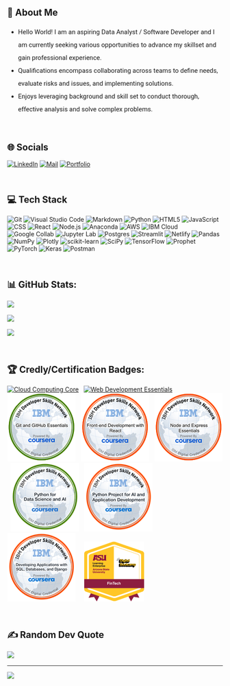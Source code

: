 ## 💫 About Me
<ul style="font-family: 'Roboto', sans-serif; font-size: 15px; line-height:2;">
  <li>Hello World! I am an aspiring Data Analyst / Software Developer and I am currently seeking various opportunities to advance my skillset and gain professional experience.</li>
  <li>Qualifications encompass collaborating across teams to define needs, evaluate risks and issues, and implementing solutions.</li>
  <li>Enjoys leveraging background and skill set to conduct thorough, effective analysis and solve complex problems.</li>
</ul>

<br>

## 🌐 Socials
[![LinkedIn](https://img.shields.io/badge/LinkedIn-%230077B5.svg?style=for-the-badge&logo=linkedin&logoColor=white)](https://www.linkedin.com/in/munqiz-minhas) 
[![Mail](https://img.shields.io/badge/Gmail-minhasmunqiz@gmail.com-lightred.svg?style=for-the-badge&logo=gmail&logoColor=white&color=black)](mailto:minhasmunqiz@gmail.com)
<a href="https://virtual-portfolio.netlify.app/" target="_blank"><img src="https://img.shields.io/badge/Portfolio-%23764ABC.svg?style=for-the-badge&amp;logo=windowsterminal&amp;logoColor=white&amp;logoWidth=16" alt="Portfolio"></a>

<br>

## 💻 Tech Stack
![Git](https://img.shields.io/badge/Git-F05032.svg?style=for-the-badge&logo=git&logoColor=white&color=FF6600)
    ![Visual Studio Code](https://img.shields.io/badge/VISUAL%20STUDIO%20CODE-%23007ACC.svg?style=for-the-badge&logo=visual-studio-code&logoColor=white) 
    ![Markdown](https://img.shields.io/badge/MARKDOWN-%23000000.svg?style=for-the-badge&logo=markdown&logoColor=white) 
    ![Python](https://img.shields.io/badge/PYTHON-3670A0?style=for-the-badge&logo=python&logoColor=ffdd54)
    ![HTML5](https://img.shields.io/badge/HTML5-%23E34F26.svg?style=for-the-badge&logo=html5&logoColor=white) 
    ![JavaScript](https://img.shields.io/badge/JAVASCRIPT-%23323330.svg?style=for-the-badge&logo=javascript&logoColor=%23F7DF1E)
    ![CSS](https://img.shields.io/badge/CSS-lightblue.svg?logo=css3&style=for-the-badge)
    ![React](https://img.shields.io/badge/React-61DAFB.svg?style=for-the-badge&logo=react&logoColor=white&color=0A192F)
    ![Node.js](https://img.shields.io/badge/NODE.JS-lightgreen.svg?logo=node.js&style=for-the-badge)
    ![Anaconda](https://img.shields.io/badge/ANACONDA-%2344A833.svg?style=for-the-badge&logo=anaconda&logoColor=white) 
    ![AWS](https://img.shields.io/badge/AMAZON_WEB_SERVICES-LAMBDA,LEX,SAGEMAKER,S3-%23FF9900.svg?style=for-the-badge&logo=amazon-aws&logoColor=white) 
    ![IBM Cloud](https://img.shields.io/badge/IBM_CLOUD-DATA_MANAGEMENT-darkblue.svg?style=for-the-badge&logo=ibm-cloud&logoColor=white)
    ![Google Collab](https://img.shields.io/badge/Google_Colab-ffa500.svg?style=for-the-badge&logo=Google-Colab&logoColor=white) 
    ![Jupyter Lab](https://img.shields.io/badge/Jupyter_Lab-FAA41A.svg?style=for-the-badge&logo=jupyter&logoColor=white&color=E5A24B)
    ![Postgres](https://img.shields.io/badge/PostgreSQL-%23316192.svg?style=for-the-badge&logo=postgresql&logoColor=white) 
    ![Streamlit](https://img.shields.io/badge/STREAMLIT-ff6961.svg?style=for-the-badge&logo=Streamlit&logoColor=white) 
    ![Netlify](https://img.shields.io/badge/Netlify-%2300CED1.svg?style=for-the-badge&logo=netlify&logoColor=white)
    ![Pandas](https://img.shields.io/badge/PANDAS-%23150458.svg?style=for-the-badge&logo=pandas&logoColor=white) 
    ![NumPy](https://img.shields.io/badge/NUMPY-%23013243.svg?style=for-the-badge&logo=numpy&logoColor=white) 
    ![Plotly](https://img.shields.io/badge/PLOTLY-%233F4F75.svg?style=for-the-badge&logo=plotly&logoColor=white) 
    ![scikit-learn](https://img.shields.io/badge/SCIKIT--LEARN-%23F7931E.svg?style=for-the-badge&logo=scikit-learn&logoColor=white) 
    ![SciPy](https://img.shields.io/badge/SCIPY-%230C55A5.svg?style=for-the-badge&logo=scipy&logoColor=%white) 
    ![TensorFlow](https://img.shields.io/badge/TENSORFLOW-%23FF6F00.svg?style=for-the-badge&logo=TensorFlow&logoColor=white) 
    ![Prophet](https://img.shields.io/badge/PROPHET-lightgrey.svg?logo=facebook&style=for-the-badge)
    ![PyTorch](https://img.shields.io/badge/PyTorch-%23EE4C2C.svg?style=for-the-badge&logo=PyTorch&logoColor=white) 
    ![Keras](https://img.shields.io/badge/KERAS-%23D00000.svg?style=for-the-badge&logo=Keras&logoColor=white) 
    ![Postman](https://img.shields.io/badge/POSTMAN-FF6C37?style=for-the-badge&logo=postman&logoColor=white)

<br>

## 📊 GitHub Stats:
![](https://github-readme-stats.vercel.app/api?username=Mun-Min&theme=vision-friendly-dark&hide_border=false&include_all_commits=True&count_private=true&card_width=560)<br/>

![](https://github-readme-streak-stats.herokuapp.com/?user=Mun-Min&theme=vision-friendly-dark&hide_border=false&card_width=560)<br/>

![](https://github-readme-stats.vercel.app/api/top-langs/?username=Mun-Min&theme=vision-friendly-dark&hide_border=false&include_all_commits=false&count_private=true&layout=compact&langs_count=10&hide=jupyter%20notebook&exclude_repo=dotfiles,dockerfiles&cache_seconds=1800&custom_title=Languages%20I%20Use%20The%20Most&hide_title=false&card_width=560)



<!--
![](https://github-readme-stats.vercel.app/api/top-langs/?username=Mun-Min&theme=vision-friendly-dark&hide_border=false&include_all_commits=false&count_private=true&layout=compact)
-->

<br>

## 🏆 Credly/Certification Badges:
<!-- 
![](https://images.credly.com/size/145x145/images/2d178f89-4816-4190-8c4a-3bdbfec9db01/Dev_Skills_Network_-_Cloud_Computing_Core.png) &nbsp;
![](https://images.credly.com/size/145x145/images/6240e108-1407-4773-8621-cc2e4736d4e6/Web_Development_with_HTML-CSS-JavaScript_Essentials.png) &nbsp;
![](./Images/badge_3.png) &nbsp;
![](./Images/badge_4.png) &nbsp;
![](./Images/badge_5.png) &nbsp;
![](./Images/badge_6.png) &nbsp;
![](./Images/badge_7.png) &nbsp;
![](./Images/badge_8.png) &nbsp;&nbsp;&nbsp;
-->
[![Cloud Computing Core](https://images.credly.com/size/145x145/images/2d178f89-4816-4190-8c4a-3bdbfec9db01/Dev_Skills_Network_-_Cloud_Computing_Core.png)](https://www.credly.com/users/munqiz-minhas)
&nbsp;
[![Web Development Essentials](https://images.credly.com/size/145x145/images/6240e108-1407-4773-8621-cc2e4736d4e6/Web_Development_with_HTML-CSS-JavaScript_Essentials.png)](https://www.credly.com/users/munqiz-minhas)
&nbsp;
[![Badge 3](./Images/badge_3.png)](https://www.credly.com/users/munqiz-minhas)
&nbsp;
[![Badge 4](./Images/badge_4.png)](https://www.credly.com/users/munqiz-minhas)
&nbsp;
[![Badge 5](./Images/badge_5.png)](https://www.credly.com/users/munqiz-minhas)
&nbsp;
[![Badge 6](./Images/badge_6.png)](https://www.credly.com/users/munqiz-minhas)
&nbsp;
[![Badge 7](./Images/badge_7.png)](https://www.credly.com/users/munqiz-minhas)
&nbsp;
[![Badge 8](./Images/badge_8.png)](https://www.credly.com/users/munqiz-minhas)
&nbsp;&nbsp;&nbsp;
[![FinTech Bootcamp Badge](./Images/FinTech_Bootcamp_Badge.png)](https://api.badgr.io/public/assertions/QnD8vZ9PRTShsxpXA4k6bA?identity__email=minhasmunqiz%40gmail.com)

</p> 
<br>

## ✍️ Random Dev Quote
![](https://quotes-github-readme.vercel.app/api?type=vertical&theme=gruvbox)

---
[![](https://visitcount.itsvg.in/api?id=Mun-Min&icon=5&color=3)](https://visitcount.itsvg.in)

<!-- Proudly created with GPRM ( https://gprm.itsvg.in ) -->
